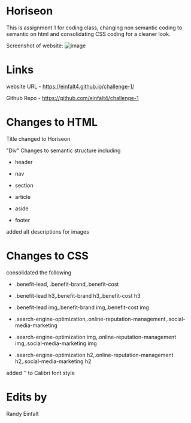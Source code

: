 # Horiseon

This is assignment 1 for coding class, changing non semantic coding to semantic on html and consolidating CSS coding for a cleaner look.

Screenshot of website:
![image](https://user-images.githubusercontent.com/107439535/175836694-82f8500a-8b8f-4591-9b20-f51e2003d750.png)

# Links

website URL - https://einfalt4.github.io/challenge-1/

Github Repo - https://github.com/einfalt4/challenge-1

# Changes to HTML

Title changed to Horiseon

"Div" Changes to semantic structure including

-   header

-   nav

-   section

-   article

-   aside

-   footer

added alt descriptions for images

# Changes to CSS

consolidated the following

-   .benefit-lead, .benefit-brand,.benefit-cost

-   .benefit-lead h3,.benefit-brand h3,.benefit-cost h3

-   .benefit-lead img,.benefit-brand img,.benefit-cost img

-   .search-engine-optimization,.online-reputation-management,.social-media-marketing

-   .search-engine-optimization img,.online-reputation-management img,.social-media-marketing img

-   .search-engine-optimization h2,.online-reputation-management h2,.social-media-marketing h2

added '' to Calibri font style

# Edits by

Randy Einfalt
